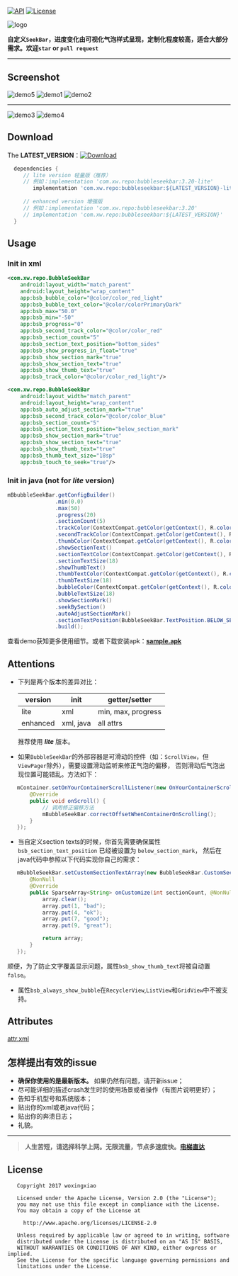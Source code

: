 [![API](https://img.shields.io/badge/API-16%2B-blue.svg?style=flat)](https://android-arsenal.com/api?level=16)
[![License](http://img.shields.io/badge/License-Apache%202.0-brightgreen.svg?style=flat)](https://opensource.org/licenses/Apache-2.0)

![logo](https://github.com/woxingxiao/BubbleSeekBar/blob/master/app/src/main/res/mipmap-xxhdpi/ic_launcher.png)

**自定义`SeekBar`，进度变化由可视化气泡样式呈现，定制化程度较高，适合大部分需求。欢迎`star` or `pull request`**  
****
## Screenshot
![demo5](./screenshot/demo5.gif)
![demo1](./screenshot/demo1.gif)
![demo2](./screenshot/demo2.gif)
******
![demo3](./screenshot/demo3.gif)
![demo4](./screenshot/demo4.gif)
## Download
The **LATEST_VERSION**：[![Download](https://api.bintray.com/packages/woxingxiao/maven/bubbleseekbar/images/download.svg)](https://bintray.com/woxingxiao/maven/bubbleseekbar/_latestVersion)
```groovy
  dependencies {
     // lite version 轻量版（推荐）
     // 例如：implementation 'com.xw.repo:bubbleseekbar:3.20-lite'
        implementation 'com.xw.repo:bubbleseekbar:${LATEST_VERSION}-lite'
     
     // enhanced version 增强版
     // 例如：implementation 'com.xw.repo:bubbleseekbar:3.20'
     // implementation 'com.xw.repo:bubbleseekbar:${LATEST_VERSION}'
  }
```
## Usage  
### Init in xml
```xml
<com.xw.repo.BubbleSeekBar
    android:layout_width="match_parent"
    android:layout_height="wrap_content"
    app:bsb_bubble_color="@color/color_red_light"
    app:bsb_bubble_text_color="@color/colorPrimaryDark"
    app:bsb_max="50.0"
    app:bsb_min="-50"
    app:bsb_progress="0"
    app:bsb_second_track_color="@color/color_red"
    app:bsb_section_count="5"
    app:bsb_section_text_position="bottom_sides"
    app:bsb_show_progress_in_float="true"
    app:bsb_show_section_mark="true"
    app:bsb_show_section_text="true"
    app:bsb_show_thumb_text="true"
    app:bsb_track_color="@color/color_red_light"/>
```
```xml
<com.xw.repo.BubbleSeekBar
    android:layout_width="match_parent"
    android:layout_height="wrap_content"
    app:bsb_auto_adjust_section_mark="true"
    app:bsb_second_track_color="@color/color_blue"
    app:bsb_section_count="5"
    app:bsb_section_text_position="below_section_mark"
    app:bsb_show_section_mark="true"
    app:bsb_show_section_text="true"
    app:bsb_show_thumb_text="true"
    app:bsb_thumb_text_size="18sp"
    app:bsb_touch_to_seek="true"/>
```
### Init in java (not for **_lite_** version)
```java
mBbubbleSeekBar.getConfigBuilder()
               .min(0.0)
               .max(50)
               .progress(20)
               .sectionCount(5)
               .trackColor(ContextCompat.getColor(getContext(), R.color.color_gray))
               .secondTrackColor(ContextCompat.getColor(getContext(), R.color.color_blue))
               .thumbColor(ContextCompat.getColor(getContext(), R.color.color_blue))
               .showSectionText()
               .sectionTextColor(ContextCompat.getColor(getContext(), R.color.colorPrimary))
               .sectionTextSize(18)
               .showThumbText()
               .thumbTextColor(ContextCompat.getColor(getContext(), R.color.color_red))
               .thumbTextSize(18)
               .bubbleColor(ContextCompat.getColor(getContext(), R.color.color_green))
               .bubbleTextSize(18)
               .showSectionMark()
               .seekBySection()
               .autoAdjustSectionMark()
               .sectionTextPosition(BubbleSeekBar.TextPosition.BELOW_SECTION_MARK)
               .build();
```
查看demo获知更多使用细节。或者下载安装apk：[**sample.apk**](https://github.com/woxingxiao/BubbleSeekBar/raw/master/apk/sample.apk)

## Attentions
- 下列是两个版本的差异对比：  

  version | init | getter/setter
  -------- | ---|---
  lite|xml|min, max, progress
  enhanced|xml, java|all attrs
  
  推荐使用 **_lite_** 版本。

- 如果`BubbleSeekBar`的外部容器是可滑动的控件（如：`ScrollView`，但`ViewPager`除外），需要设置滑动监听来修正气泡的偏移，
否则滑动后气泡出现位置可能错乱。方法如下：
```java
   mContainer.setOnYourContainerScrollListener(new OnYourContainerScrollListener() {
       @Override
       public void onScroll() {
           // 调用修正偏移方法
           mBubbleSeekBar.correctOffsetWhenContainerOnScrolling();
       }
   });
```
- 当自定义section texts的时候，你首先需要确保属性 `bsb_section_text_position` 已经被设置为 `below_section_mark`，
然后在java代码中参照以下代码实现你自己的需求：
```java
   mBubbleSeekBar.setCustomSectionTextArray(new BubbleSeekBar.CustomSectionTextArray() {
       @NonNull
       @Override
       public SparseArray<String> onCustomize(int sectionCount, @NonNull SparseArray<String> array) {
           array.clear();
           array.put(1, "bad");
           array.put(4, "ok");
           array.put(7, "good");
           array.put(9, "great");

           return array;
       }
   });
```
顺便，为了防止文字覆盖显示问题，属性`bsb_show_thumb_text`将被自动置`false`。
- 属性`bsb_always_show_bubble`在`RecyclerView`,`ListView`和`GridView`中不被支持。

## Attributes
[attr.xml](https://github.com/woxingxiao/BubbleSeekBar/blob/master/bubbleseekbar/src/main/res/values/attr.xml)
## 怎样提出有效的issue
- **确保你使用的是最新版本。** 如果仍然有问题，请开新issue；
- 尽可能详细的描述crash发生时的使用场景或者操作（有图片说明更好）；
- 告知手机型号和系统版本；
- 贴出你的xml或者java代码；
- 贴出你的奔溃日志；
- 礼貌。

--------
> **人生苦短，请选择科学上网。无限流量，节点多速度快。[电梯直达](https://my.holytech.tech/aff.php?aff=1016)**  

## License
```
   Copyright 2017 woxingxiao

   Licensed under the Apache License, Version 2.0 (the "License");
   you may not use this file except in compliance with the License.
   You may obtain a copy of the License at

     http://www.apache.org/licenses/LICENSE-2.0

   Unless required by applicable law or agreed to in writing, software
   distributed under the License is distributed on an "AS IS" BASIS,
   WITHOUT WARRANTIES OR CONDITIONS OF ANY KIND, either express or implied.
   See the License for the specific language governing permissions and
   limitations under the License.
```
